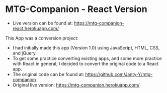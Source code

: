 # MTG-Companion - React Version

- Live version can be found at: https://mtg-companion-react.herokuapp.com/

This App was a conversion project:

- I had initially made this app (Version 1.0) using JavaScript, HTML, CSS, and jQuery.
- To get some practice converting existing apps, and some more practice with React in general, I decided to convert the original code to a React app.
- The original code can be found at: https://github.com/Janty-Y/mtg-companion
- Original live version: https://mtg-companion.herokuapp.com/
